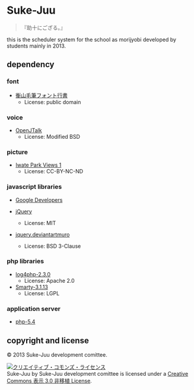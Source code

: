 # Suke-Juu

> 『助十にござる。』

this is the scheduler system for the school as morijyobi developed by students mainly in 2013.

## dependency

### font

- [衡山毛筆フォント行書](http://opentype.jp/kouzangyousho.htm)
    - License: public domain

### voice

- [OpenJTalk](http://open-jtalk.sourceforge.net/)
    - License: Modified BSD

### picture

- [Iwate Park Views 1](http://www.flickr.com/photos/pen3ya/2941704200/)
    - License: CC-BY-NC-ND

### javascript libraries

- [Google Developers](https://developers.google.com/speed/libraries/)

- [jQuery](http://jquery.com/)
    - License: MIT
- [jquery.deviantartmuro](http://deviantart.github.io/jquery.deviantartmuro/)
    - License: BSD 3-Clause

### php libraries

- [log4php-2.3.0](http://logging.apache.org/log4php/)
    - License: Apache 2.0
- [Smarty-3.1.13](http://www.smarty.net/)
    - License: LGPL

### application server

- [php-5.4](http://php.net/)

## copyright and license

&copy; 2013 Suke-Juu development comittee.

<a rel="license" href="http://creativecommons.org/licenses/by/3.0/deed.ja"><img alt="クリエイティブ・コモンズ・ライセンス" style="border-width:0" src="http://i.creativecommons.org/l/by/3.0/88x31.png" /></a><br /><span xmlns:dct="http://purl.org/dc/terms/" property="dct:title">Suke-Juu</span> by <span xmlns:cc="http://creativecommons.org/ns#" property="cc:attributionName">Suke-Juu development comittee</span> is licensed under a <a rel="license" href="http://creativecommons.org/licenses/by/3.0/deed.ja">Creative Commons 表示 3.0 非移植 License</a>.

